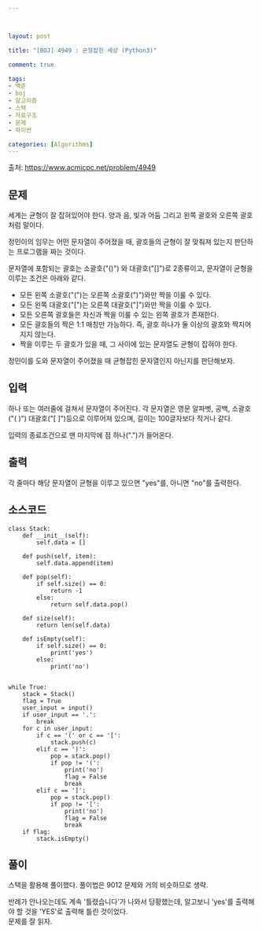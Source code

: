 ```yaml
---



layout: post

title: "[BOJ] 4949 : 균형잡힌 세상 (Python3)"

comment: true

tags:
- 백준
- boj
- 알고리즘
- 스택
- 자료구조
- 문제
- 파이썬

categories: [Algorithms]
---
```




출처: https://www.acmicpc.net/problem/4949



## 문제
세계는 균형이 잘 잡혀있어야 한다. 양과 음, 빛과 어둠 그리고 왼쪽 괄호와 오른쪽 괄호처럼 말이다.

정민이의 임무는 어떤 문자열이 주어졌을 때, 괄호들의 균형이 잘 맞춰져 있는지 판단하는 프로그램을 짜는 것이다.

문자열에 포함되는 괄호는 소괄호("()") 와 대괄호("[]")로 2종류이고, 문자열이 균형을 이루는 조건은 아래와 같다.

- 모든 왼쪽 소괄호("(")는 오른쪽 소괄호(")")와만 짝을 이룰 수 있다.
- 모든 왼쪽 대괄호("[")는 오른쪽 대괄호("]")와만 짝을 이룰 수 있다.
- 모든 오른쪽 괄호들은 자신과 짝을 이룰 수 있는 왼쪽 괄호가 존재한다.
- 모든 괄호들의 짝은 1:1 매칭만 가능하다. 즉, 괄호 하나가 둘 이상의 괄호와 짝지어지지 않는다.
- 짝을 이루는 두 괄호가 있을 때, 그 사이에 있는 문자열도 균형이 잡혀야 한다.

정민이를 도와 문자열이 주어졌을 때 균형잡힌 문자열인지 아닌지를 판단해보자.

## 입력
하나 또는 여러줄에 걸쳐서 문자열이 주어진다. 각 문자열은 영문 알파벳, 공백, 소괄호("( )") 대괄호("[ ]")등으로 이루어져 있으며, 길이는 100글자보다 작거나 같다.

입력의 종료조건으로 맨 마지막에 점 하나(".")가 들어온다.

## 출력
각 줄마다 해당 문자열이 균형을 이루고 있으면 "yes"를, 아니면 "no"를 출력한다.


## 소스코드
```
class Stack:
    def __init__(self):
        self.data = []

    def push(self, item):
        self.data.append(item)

    def pop(self):
        if self.size() == 0:
            return -1
        else:
            return self.data.pop()

    def size(self):
        return len(self.data)

    def isEmpty(self):
        if self.size() == 0:
            print('yes')
        else:
            print('no')


while True:
    stack = Stack()
    flag = True
    user_input = input()
    if user_input == '.':
        break
    for c in user_input:
        if c == '(' or c == '[':
            stack.push(c)
        elif c == ')':
            pop = stack.pop()
            if pop != '(':
                print('no')
                flag = False
                break
        elif c == ']':
            pop = stack.pop()
            if pop != '[':
                print('no')
                flag = False
                break
    if flag:
        stack.isEmpty()
```
## 풀이
스택을 활용해 풀이했다.
풀이법은 9012 문제와 거의 비슷하므로 생략.

반례가 안나오는데도 계속 '틀렸습니다'가 나와서 당황했는데, 알고보니 'yes'를 출력해야 할 것을 'YES'로 출력해 틀린 것이었다.  
문제를 잘 읽자.
